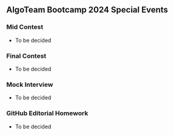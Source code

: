 ## AlgoTeam Bootcamp 2024 Special Events

### Mid Contest
* To be decided

### Final Contest
* To be decided

### Mock Interview
* To be decided

### GitHub Editorial Homework
* To be decided
